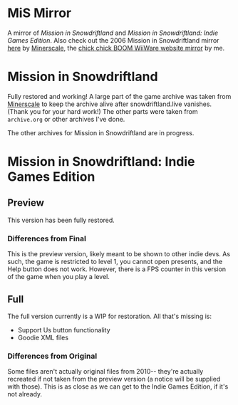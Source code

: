 # MiS Mirror

A mirror of *Mission in Snowdriftland* and *Mission in Snowdriftland: Indie Games Edition*. Also check out the 2006 Mission in Snowdriftland mirror [here](https://snowdriftland.live) by [Minerscale](https://github.com/Minerscale), the [chick chick BOOM WiiWare website mirror](http://github.com/jbmagination/chickchickBOOM) by me.

# Mission in Snowdriftland
Fully restored and working! A large part of the game archive was taken from [Minerscale](https://github.com/Minerscale) to keep the archive alive after snowdriftland.live vanishes. (Thank you for your hard work!) The other parts were taken from `archive.org` or other archives I've done.

The other archives for Mission in Snowdriftland are in progress.

# Mission in Snowdriftland: Indie Games Edition

## Preview

This version has been fully restored.

### Differences from Final
This is the preview version, likely meant to be shown to other indie devs. As such, the game is restricted to level 1, you cannot open presents, and the Help button does not work.
However, there is a FPS counter in this version of the game when you play a level.

## Full

The full version currently is a WIP for restoration. All that's missing is:
* Support Us button functionality
* Goodie XML files

### Differences from Original
Some files aren't actually original files from 2010-- they're actually recreated if not taken from the preview version (a notice will be supplied with those). This is as close as we can get to the Indie Games Edition, if it's not already.
